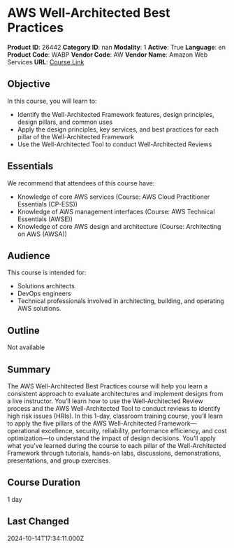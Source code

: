 # AWS Well-Architected Best Practices

**Product ID**: 26442
**Category ID**: nan
**Modality**: 1
**Active**: True
**Language**: en
**Product Code**: WABP
**Vendor Code**: AW
**Vendor Name**: Amazon Web Services
**URL**: [Course Link](https://www.fastlaneus.com/course/amazon-wabp)

## Objective
In this course, you will learn to:


- Identify the Well-Architected Framework features, design principles, design pillars, and common uses
- Apply the design principles, key services, and best practices for each pillar of the Well-Architected Framework
- Use the Well-Architected Tool to conduct Well-Architected Reviews

## Essentials
We recommend that attendees of this course have:


- Knowledge of core AWS services (Course: AWS Cloud Practitioner Essentials (CP-ESS))
- Knowledge of AWS management interfaces (Course: AWS Technical Essentials (AWSE))
- Knowledge of core AWS design and architecture (Course: Architecting on AWS (AWSA))

## Audience
This course is intended for:


- Solutions architects
- DevOps engineers
- Technical professionals involved in architecting, building, and operating AWS solutions.

## Outline
Not available

## Summary
The AWS Well-Architected Best Practices course will help you learn a consistent approach to evaluate architectures and implement designs from a live instructor. You’ll learn how to use the Well-Architected Review process and the AWS Well-Architected Tool to conduct reviews to identify high risk issues (HRIs). In this 1-day, classroom training course, you’ll learn to apply the five pillars of the AWS Well-Architected Framework—operational excellence, security, reliability, performance efficiency, and cost optimization—to understand the impact of design decisions. You’ll apply what you’ve learned during the course to each pillar of the Well-Architected Framework through tutorials, hands-on labs, discussions, demonstrations, presentations, and group exercises.

## Course Duration
1 day

## Last Changed
2024-10-14T17:34:11.000Z
